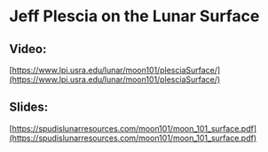 # Jeff Plescia on the Lunar Surface

## Video:

[https://www.lpi.usra.edu/lunar/moon101/plesciaSurface/](https://www.lpi.usra.edu/lunar/moon101/plesciaSurface/)

## Slides:

[https://spudislunarresources.com/moon101/moon_101_surface.pdf](https://spudislunarresources.com/moon101/moon_101_surface.pdf)

